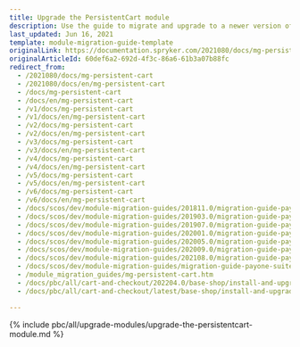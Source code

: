 ```yaml
---
title: Upgrade the PersistentCart module
description: Use the guide to migrate and upgrade to a newer version of the Spryker PersistentCart module.
last_updated: Jun 16, 2021
template: module-migration-guide-template
originalLink: https://documentation.spryker.com/2021080/docs/mg-persistent-cart
originalArticleId: 60def6a2-692d-4f3c-86a6-61b3a07b88fc
redirect_from:
  - /2021080/docs/mg-persistent-cart
  - /2021080/docs/en/mg-persistent-cart
  - /docs/mg-persistent-cart
  - /docs/en/mg-persistent-cart
  - /v1/docs/mg-persistent-cart
  - /v1/docs/en/mg-persistent-cart
  - /v2/docs/mg-persistent-cart
  - /v2/docs/en/mg-persistent-cart
  - /v3/docs/mg-persistent-cart
  - /v3/docs/en/mg-persistent-cart
  - /v4/docs/mg-persistent-cart
  - /v4/docs/en/mg-persistent-cart
  - /v5/docs/mg-persistent-cart
  - /v5/docs/en/mg-persistent-cart
  - /v6/docs/mg-persistent-cart
  - /v6/docs/en/mg-persistent-cart
  - /docs/scos/dev/module-migration-guides/201811.0/migration-guide-payone-suite.html
  - /docs/scos/dev/module-migration-guides/201903.0/migration-guide-payone-suite.html
  - /docs/scos/dev/module-migration-guides/201907.0/migration-guide-payone-suite.html
  - /docs/scos/dev/module-migration-guides/202001.0/migration-guide-payone-suite.html
  - /docs/scos/dev/module-migration-guides/202005.0/migration-guide-payone-suite.html
  - /docs/scos/dev/module-migration-guides/202009.0/migration-guide-payone-suite.html
  - /docs/scos/dev/module-migration-guides/202108.0/migration-guide-payone-suite.html
  - /docs/scos/dev/module-migration-guides/migration-guide-payone-suite.html
  - /module_migration_guides/mg-persistent-cart.htm
  - /docs/pbc/all/cart-and-checkout/202204.0/base-shop/install-and-upgrade/upgrade-modules/upgrade-the-persistentcart-module.html
  - /docs/pbc/all/cart-and-checkout/latest/base-shop/install-and-upgrade/upgrade-modules/upgrade-the-persistentcart-module.html

---
```


{% include pbc/all/upgrade-modules/upgrade-the-persistentcart-module.md %} <!-- To edit, see /_includes/pbc/all/upgrade-modules/upgrade-the-persistentcart-module.md -->
